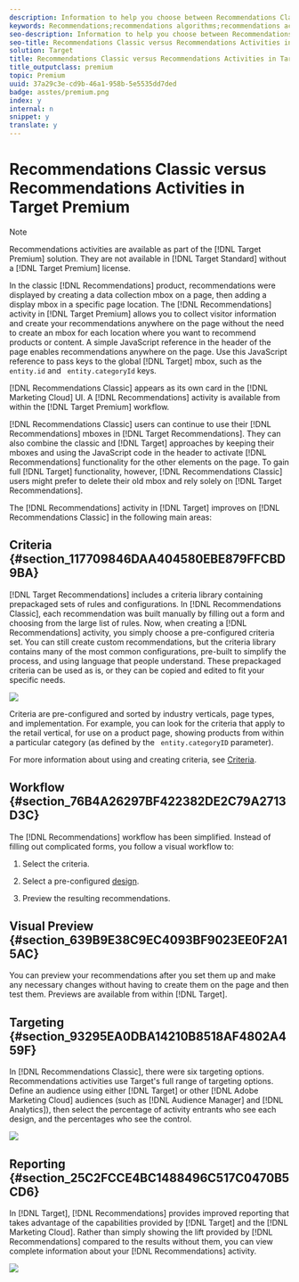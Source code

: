 ```yaml
---
description: Information to help you choose between Recommendations Classic and Recommendations activities in Target Premium.
keywords: Recommendations;recommendations algorithms;recommendations activity;recommendations classic
seo-description: Information to help you choose between Recommendations Classic and Recommendations activities in Target Premium.
seo-title: Recommendations Classic versus Recommendations Activities in Target Premium
solution: Target
title: Recommendations Classic versus Recommendations Activities in Target Premium
title_outputclass: premium
topic: Premium
uuid: 37a29c3e-cd9b-46a1-958b-5e5535dd7ded
badge: asstes/premium.png
index: y
internal: n
snippet: y
translate: y
---
```


# Recommendations Classic versus Recommendations Activities in Target Premium


>[!NOTE]
>
>Recommendations activities are available as part of the [!DNL  Target Premium] solution. They are not available in [!DNL  Target Standard] without a [!DNL  Target Premium] license. 



In the classic [!DNL  Recommendations] product, recommendations were displayed by creating a data collection mbox on a page, then adding a display mbox in a specific page location. The [!DNL  Recommendations] activity in [!DNL  Target Premium] allows you to collect visitor information and create your recommendations anywhere on the page without the need to create an mbox for each location where you want to recommend products or content. A simple JavaScript reference in the header of the page enables recommendations anywhere on the page. Use this JavaScript reference to pass keys to the global [!DNL  Target] mbox, such as the ` entity.id` and ` entity.categoryId` keys. 

[!DNL  Recommendations Classic] appears as its own card in the [!DNL  Marketing Cloud] UI. A [!DNL  Recommendations] activity is available from within the [!DNL  Target Premium] workflow. 

[!DNL  Recommendations Classic] users can continue to use their [!DNL  Recommendations] mboxes in [!DNL  Target Recommendations]. They can also combine the classic and [!DNL  Target] approaches by keeping their mboxes and using the JavaScript code in the header to activate [!DNL  Recommendations] functionality for the other elements on the page. To gain full [!DNL  Target] functionality, however, [!DNL  Recommendations Classic] users might prefer to delete their old mbox and rely solely on [!DNL  Target Recommendations]. 

The [!DNL  Recommendations] activity in [!DNL  Target] improves on [!DNL  Recommendations Classic] in the following main areas: 

## Criteria {#section_117709846DAA404580EBE879FFCBD9BA}

[!DNL  Target Recommendations] includes a criteria library containing prepackaged sets of rules and configurations. In [!DNL  Recommendations Classic], each recommendation was built manually by filling out a form and choosing from the large list of rules. Now, when creating a [!DNL  Recommendations] activity, you simply choose a pre-configured criteria set. You can still create custom recommendations, but the criteria library contains many of the most common configurations, pre-built to simplify the process, and using language that people understand. These prepackaged criteria can be used as is, or they can be copied and edited to fit your specific needs. 

![](graphics/overview_criteria.png) 

Criteria are pre-configured and sorted by industry verticals, page types, and implementation. For example, you can look for the criteria that apply to the retail vertical, for use on a product page, showing products from within a particular category (as defined by the ` entity.categoryID` parameter). 

For more information about using and creating criteria, see [ Criteria](c_algorithms.md#concept_4BD01DC437F543C0A13621C93A302750). 

## Workflow {#section_76B4A26297BF422382DE2C79A2713D3C}

The [!DNL  Recommendations] workflow has been simplified. Instead of filling out complicated forms, you follow a visual workflow to: 


1. Select the criteria. 

1. Select a pre-configured [ design](c_design-overview.md#task_CC5BD28C364742218C1ACAF0D45E0E14). 

1. Preview the resulting recommendations. 



## Visual Preview {#section_639B9E38C9EC4093BF9023EE0F2A15AC}

You can preview your recommendations after you set them up and make any necessary changes without having to create them on the page and then test them. Previews are available from within [!DNL  Target]. 

## Targeting {#section_93295EA0DBA14210B8518AF4802A459F}

In [!DNL  Recommendations Classic], there were six targeting options. Recommendations activities use Target's full range of targeting options. Define an audience using either [!DNL  Target] or other [!DNL  Adobe Marketing Cloud] audiences (such as [!DNL  Audience Manager] and [!DNL  Analytics]), then select the percentage of activity entrants who see each design, and the percentages who see the control. 

![](graphics/overview_targeting.png) 

## Reporting {#section_25C2FCCE4BC1488496C517C0470B5CD6}

In [!DNL  Target], [!DNL  Recommendations] provides improved reporting that takes advantage of the capabilities provided by [!DNL  Target] and the [!DNL  Marketing Cloud]. Rather than simply showing the lift provided by [!DNL  Recommendations] compared to the results without them, you can view complete information about your [!DNL  Recommendations] activity. 

![](graphics/overview_report.png) 
